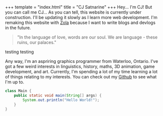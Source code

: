 +++
template = "index.html"
title = "CJ Satnarine"
+++
Hey... I'm CJ! But you can call me CJ... As you can tell, this website is currently under construction. I'll be updating it slowly as I learn more web development. I'm remaking this website with [Zola](https://www.getzola.org/) because I want to write blogs and devlogs in the future.

> "In the language of love, words are our soul. We are language - these ruins, our palaces."

<p id="test"> testing testing </p>

Any way, I'm an aspriring graphics programmer from Waterloo, Ontario. I've got a few weird interests in linguistics, history, maths, 3D animation, game development, and art.
Currently, I'm spending a lot of my time learning a lot of things relating to my interests. You can check out my <a href="https://github.com/CJSatnarine" target="_blank">Github</a> to see what I'm up to.
<canvas id="canvas"/>

```java
class Main {
    public static void main(String[] args) {
        System.out.println("Hello World!");
    } 
}
```
